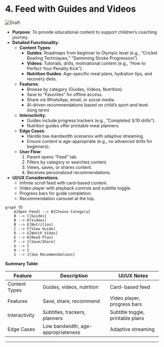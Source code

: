 # 4. Feed with Guides and Videos
![Draft](https://img.shields.io/badge/Status-Draft-yellow)

- **Purpose**: To provide educational content to support children’s coaching journey.
- **Detailed Functionality**:
    - **Content Types**:
        - **Guides**: Roadmaps from beginner to Olympic level (e.g., “Cricket Bowling Techniques,” “Swimming Stroke Progression”).
        - **Videos**: Tutorials, drills, motivational content (e.g., “How to Perfect Your Penalty Kick”).
        - **Nutrition Guides**: Age-specific meal plans, hydration tips, and recovery diets.
    - **Features**:
        - Browse by category (Guides, Videos, Nutrition).
        - Save to “Favorites” for offline access.
        - Share via WhatsApp, email, or social media.
        - AI-driven recommendations based on child’s sport and level. (long term)
    - **Interactivity**:
        - Guides include progress trackers (e.g., “Completed 3/10 drills”).
        - Nutrition guides offer printable meal planners.
    - **Edge Cases**:
        - Handle low-bandwidth scenarios with adaptive streaming.
        - Ensure content is age-appropriate (e.g., no advanced drills for beginners).
    - **User Flow**:
        1. Parent opens “Feed” tab.
        2. Filters by category or searches content.
        3. Views, saves, or shares content.
        4. Receives personalized recommendations.
- **UI/UX Considerations**:
    - Infinite scroll feed with card-based content.
    - Video player with playback controls and subtitle toggle.
    - Progress bars for guide completion.
    - Recommendation carousel at the top.

```mermaid
graph TD
    A[Open Feed] --> B{Choose Category}
    B --> C[Guides]
    B --> D[Videos]
    B --> E[Nutrition]
    C --> F[View Guide]
    D --> G[Watch Video]
    E --> H[Read Plan]
    F --> I[Save/Share]
    G --> I
    H --> I
    I --> J[See Recommendations]
```

**Summary Table**:

| Feature | Description | UI/UX Notes |
|---------|-------------|---------------------|
| Content Types | Guides, videos, nutrition | Card-based feed |
| Features | Save, share, recommend | Video player, progress bars |
| Interactivity | Subtitles, trackers, planners | Subtitle toggle, printable plans |
| Edge Cases | Low bandwidth, age-appropriateness | Adaptive streaming |

---
